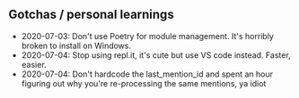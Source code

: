 ## Gotchas / personal learnings

* 2020-07-03: Don't use Poetry for module management. It's horribly broken to install on Windows.  
* 2020-07-04: Stop using repl.it, it's cute but use VS code instead. Faster, easier.
* 2020-07-04: Don't hardcode the last_mention_id and spent an hour figuring out why you're re-processing the same mentions, ya idiot